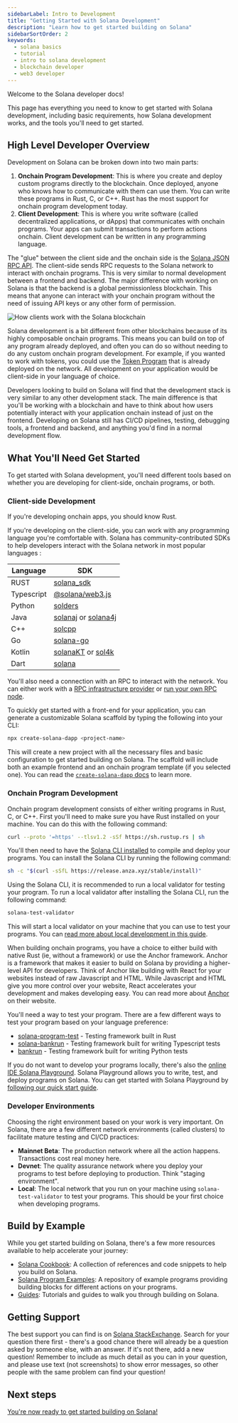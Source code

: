 ```yaml
---
sidebarLabel: Intro to Development
title: "Getting Started with Solana Development"
description: "Learn how to get started building on Solana"
sidebarSortOrder: 2
keywords:
  - solana basics
  - tutorial
  - intro to solana development
  - blockchain developer
  - web3 developer
---
```


Welcome to the Solana developer docs!

This page has everything you need to know to get started with Solana
development, including basic requirements, how Solana development works, and the
tools you'll need to get started.

## High Level Developer Overview

Development on Solana can be broken down into two main parts:

1. **Onchain Program Development**: This is where you create and deploy custom
   programs directly to the blockchain. Once deployed, anyone who knows how to
   communicate with them can use them. You can write these programs in Rust, C,
   or C++. Rust has the most support for onchain program development today.
2. **Client Development**: This is where you write software (called
   decentralized applications, or dApps) that communicates with onchain
   programs. Your apps can submit transactions to perform actions onchain.
   Client development can be written in any programming language.

The "glue" between the client side and the onchain side is the
[Solana JSON RPC API](https://solana.com/docs/rpc). The client-side sends RPC
requests to the Solana network to interact with onchain programs. This is very
similar to normal development between a frontend and backend. The major
difference with working on Solana is that the backend is a global permissionless
blockchain. This means that anyone can interact with your onchain program
without the need of issuing API keys or any other form of permission.

![How clients work with the Solana blockchain](/assets/docs/intro/developer_flow.png)

Solana development is a bit different from other blockchains because of its
highly composable onchain programs. This means you can build on top of any
program already deployed, and often you can do so without needing to do any
custom onchain program development. For example, if you wanted to work with
tokens, you could use the [Token Program](/docs/core/tokens.md) that is already
deployed on the network. All development on your application would be
client-side in your language of choice.

Developers looking to build on Solana will find that the development stack is
very similar to any other development stack. The main difference is that you'll
be working with a blockchain and have to think about how users potentially
interact with your application onchain instead of just on the frontend.
Developing on Solana still has CI/CD pipelines, testing, debugging tools, a
frontend and backend, and anything you'd find in a normal development flow.

## What You'll Need Get Started

To get started with Solana development, you'll need different tools based on
whether you are developing for client-side, onchain programs, or both.

### Client-side Development

If you're developing onchain apps, you should know Rust.

If you're developing on the client-side, you can work with any programming
language you're comfortable with. Solana has community-contributed SDKs to help
developers interact with the Solana network in most popular languages :

| Language   | SDK                                                                                                      |
| ---------- | -------------------------------------------------------------------------------------------------------- |
| RUST       | [solana_sdk](https://docs.rs/solana-sdk/latest/solana_sdk/)                                              |
| Typescript | [@solana/web3.js](https://github.com/solana-labs/solana-web3.js)                                         |
| Python     | [solders](https://github.com/kevinheavey/solders)                                                        |
| Java       | [solanaj](https://github.com/skynetcap/solanaj) or [solana4j](https://github.com/LMAX-Exchange/solana4j) |
| C++        | [solcpp](https://github.com/mschneider/solcpp)                                                           |
| Go         | [solana-go](https://github.com/gagliardetto/solana-go)                                                   |
| Kotlin     | [solanaKT](https://github.com/metaplex-foundation/SolanaKT) or [sol4k](https://github.com/sol4k/sol4k)   |
| Dart       | [solana](https://github.com/espresso-cash/espresso-cash-public/tree/master/packages/solana)              |

You'll also need a connection with an RPC to interact with the network. You can
either work with a [RPC infrastructure provider](https://solana.com/rpc) or
[run your own RPC node](https://docs.solanalabs.com/operations/setup-an-rpc-node).

To quickly get started with a front-end for your application, you can generate a
customizable Solana scaffold by typing the following into your CLI:

```bash
npx create-solana-dapp <project-name>
```

This will create a new project with all the necessary files and basic
configuration to get started building on Solana. The scaffold will include both
an example frontend and an onchain program template (if you selected one). You
can read the
[`create-solana-dapp` docs](https://github.com/solana-developers/create-solana-dapp?tab=readme-ov-file#create-solana-dapp)
to learn more.

### Onchain Program Development

Onchain program development consists of either writing programs in Rust, C, or
C++. First you'll need to make sure you have Rust installed on your machine. You
can do this with the following command:

```bash
curl --proto '=https' --tlsv1.2 -sSf https://sh.rustup.rs | sh
```

You'll then need to have the [Solana CLI installed](/docs/intro/installation.md)
to compile and deploy your programs. You can install the Solana CLI by running
the following command:

```bash
sh -c "$(curl -sSfL https://release.anza.xyz/stable/install)"
```

Using the Solana CLI, it is recommended to run a local validator for testing
your program. To run a local validator after installing the Solana CLI, run the
following command:

```bash
solana-test-validator
```

This will start a local validator on your machine that you can use to test your
programs. You can
[read more about local development in this guide](/docs/intro/installation.md).

When building onchain programs, you have a choice to either build with native
Rust (ie, without a framework) or use the Anchor framework. Anchor is a
framework that makes it easier to build on Solana by providing a higher-level
API for developers. Think of Anchor like building with React for your websites
instead of raw Javascript and HTML. While Javascript and HTML give you more
control over your website, React accelerates your development and makes
developing easy. You can read more about [Anchor](https://www.anchor-lang.com/)
on their website.

You'll need a way to test your program. There are a few different ways to test
your program based on your language preference:

- [solana-program-test](https://docs.rs/solana-program-test/latest/solana_program_test/) -
  Testing framework built in Rust
- [solana-bankrun](https://kevinheavey.github.io/solana-bankrun/) - Testing
  framework built for writing Typescript tests
- [bankrun](https://kevinheavey.github.io/solders/tutorials/bankrun.html) -
  Testing framework built for writing Python tests

If you do not want to develop your programs locally, there's also the
[online IDE Solana Playground](https://beta.solpg.io). Solana Playground allows
you to write, test, and deploy programs on Solana. You can get started with
Solana Playground by [following our quick start guide](/docs/intro/quick-start).

### Developer Environments

Choosing the right environment based on your work is very important. On Solana,
there are a few different network environments (called clusters) to facilitate
mature testing and CI/CD practices:

- **Mainnet Beta**: The production network where all the action happens.
  Transactions cost real money here.
- **Devnet**: The quality assurance network where you deploy your programs to
  test before deploying to production. Think "staging environment".
- **Local**: The local network that you run on your machine using
  `solana-test-validator` to test your programs. This should be your first
  choice when developing programs.

## Build by Example

While you get started building on Solana, there's a few more resources available
to help accelerate your journey:

- [Solana Cookbook](https://solana.com/developers/cookbook): A collection of
  references and code snippets to help you build on Solana.
- [Solana Program Examples](https://github.com/solana-developers/program-examples):
  A repository of example programs providing building blocks for different
  actions on your programs.
- [Guides](https://solana.com/developers/guides): Tutorials and guides to walk
  you through building on Solana.

## Getting Support

The best support you can find is on
[Solana StackExchange](https://solana.stackexchange.com/). Search for your
question there first - there's a good chance there will already be a question
asked by someone else, with an answer. If it's not there, add a new question!
Remember to include as much detail as you can in your question, and please use
text (not screenshots) to show error messages, so other people with the same
problem can find your question!

## Next steps

[You're now ready to get started building on Solana!](/docs/intro/quick-start)
